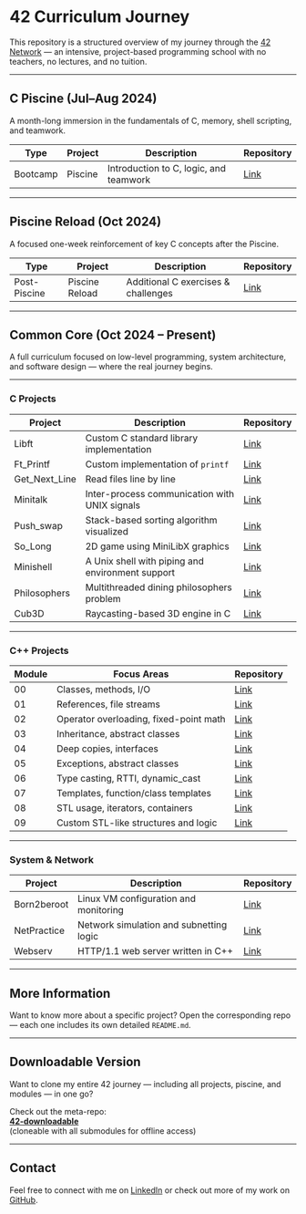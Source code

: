 # 42 Curriculum Journey

This repository is a structured overview of my journey through the [42 Network](https://42.fr/en/homepage/) — an intensive, project-based programming school with no teachers, no lectures, and no tuition.

---

## C Piscine (Jul–Aug 2024)

A month-long immersion in the fundamentals of C, memory, shell scripting, and teamwork.

| Type     | Project  | Description                             | Repository                                      |
|----------|----------|-----------------------------------------|-------------------------------------------|
| Bootcamp | Piscine  | Introduction to C, logic, and teamwork | [Link](https://github.com/42-joaorodrigues/C_Piscine) |

---

## Piscine Reload (Oct 2024)

A focused one-week reinforcement of key C concepts after the Piscine.  

| Type        | Project         | Description                            | Repository                                         |
|-------------|------------------|----------------------------------------|----------------------------------------------|
| Post-Piscine | Piscine Reload | Additional C exercises & challenges    | [Link](https://github.com/42-joaorodrigues/C_Piscine_Reload) |

---

## Common Core (Oct 2024 – Present)

A full curriculum focused on low-level programming, system architecture, and software design — where the real journey begins.

---

### C Projects

| Project           | Description                                     | Repository |
|------------------|-------------------------------------------------|------------|
| Libft            | Custom C standard library implementation        | [Link](https://github.com/42-joaorodrigues/Libft) |
| Ft_Printf        | Custom implementation of `printf`               | [Link](https://github.com/42-joaorodrigues/Ft_Printf) |
| Get_Next_Line    | Read files line by line                         | [Link](https://github.com/42-joaorodrigues/Get_Next_line) |
| Minitalk         | Inter-process communication with UNIX signals   | [Link](https://github.com/42-joaorodrigues/Minitalk) |
| Push_swap        | Stack-based sorting algorithm visualized        | [Link](https://github.com/42-joaorodrigues/Push_Swap) |
| So_Long          | 2D game using MiniLibX graphics                  | [Link](https://github.com/42-joaorodrigues/So_Long) |
| Minishell        | A Unix shell with piping and environment support| [Link](https://github.com/42-joaorodrigues/Minishell) |
| Philosophers     | Multithreaded dining philosophers problem        | [Link](https://github.com/42-joaorodrigues/Philosophers) |
| Cub3D            | Raycasting-based 3D engine in C                 | [Link](https://github.com/42-joaorodrigues/Cub3D) |

---

### C++ Projects

| Module  | Focus Areas                            | Repository |
|---------|----------------------------------------|------------|
| 00      | Classes, methods, I/O                  | [Link](https://github.com/42-joaorodrigues/Cpp00) |
| 01      | References, file streams               | [Link](https://github.com/42-joaorodrigues/Cpp01) |
| 02      | Operator overloading, fixed-point math | [Link](https://github.com/42-joaorodrigues/Cpp02) |
| 03      | Inheritance, abstract classes          | [Link](https://github.com/42-joaorodrigues/Cpp03) |
| 04      | Deep copies, interfaces                | [Link](https://github.com/42-joaorodrigues/Cpp04) |
| 05      | Exceptions, abstract classes                     | [Link](https://github.com/42-joaorodrigues/Cpp05) |
| 06      | Type casting, RTTI, dynamic_cast                 | [Link](https://github.com/42-joaorodrigues/Cpp06) |
| 07      | Templates, function/class templates              | [Link](https://github.com/42-joaorodrigues/Cpp07) |
| 08      | STL usage, iterators, containers                 | [Link](https://github.com/42-joaorodrigues/Cpp08) |
| 09      | Custom STL-like structures and logic             | [Link](https://github.com/42-joaorodrigues/Cpp09) |

---

### System & Network

| Project           | Description                                     | Repository |
|------------------|-------------------------------------------------|------------|
| Born2beroot      | Linux VM configuration and monitoring           | [Link](https://github.com/42-joaorodrigues/Born2beroot) |
| NetPractice       | Network simulation and subnetting logic         | [Link](https://github.com/42-joaorodrigues/NetPractice) |
| Webserv           | HTTP/1.1 web server written in C++             | [Link](https://github.com/42-joaorodrigues/Webserv) |

---

## More Information

Want to know more about a specific project? Open the corresponding repo — each one includes its own detailed `README.md`.

---

## Downloadable Version

Want to clone my entire 42 journey — including all projects, piscine, and modules — in one go?

Check out the meta-repo:  
**[42-downloadable](https://github.com/ghjoaorodrigues/42-downloadable)**  
(cloneable with all submodules for offline access)

---

## Contact

Feel free to connect with me on [LinkedIn](https://www.linkedin.com/in/injoaorodrigues) or check out more of my work on [GitHub](https://github.com/ghjoaorodrigues).
